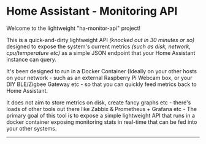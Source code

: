# Home Assistant - Monitoring API

Welcome to the lightweight "ha-monitor-api" project! 

This is a quick-and-dirty lightweight API _(knocked out in 30 minutes or so)_ designed to expose the system's current metrics _(such as disk, network, cpu/temperature etc)_ as a simple JSON endpoint that your Home Assistant instance can query.

It's been designed to run in a Docker Container (Ideally on your other hosts on your network - such as an external Raspberry Pi Webcam box, or your DIY BLE/Zigbee Gateway etc - so that you can quickly feed metrics back to Home Assistant.

It does not aim to store metrics on disk, create fancy graphs etc - there's loads of other tools out there like Zabbix & Prometheus + Grafana etc - The primary goal of this tool is to expose a simple lightweight API that runs in a docker container exposing monitoring stats in real-time that can be fed into your other systems.

---------------------------------------------



